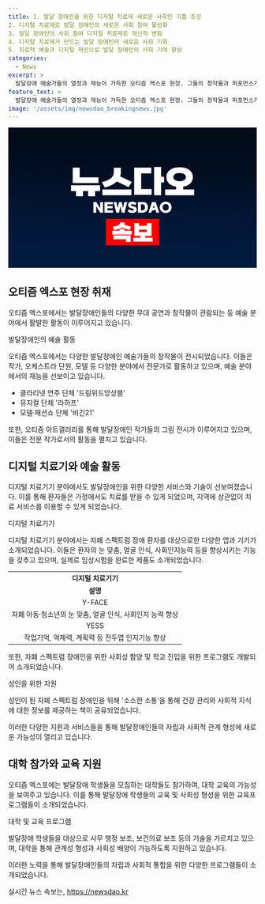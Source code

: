 ```yaml
---
title: 1. 발달 장애인을 위한 디지털 치료제 새로운 사회인 기틀 조성
2. 디지털 치료제로 발달 장애인의 새로운 사회 참여 활성화
3. 발달 장애인의 사회 참여 디지털 치료제로 혁신적 변화
4. 디지털 치료제가 만드는 발달 장애인의 새로운 사회 기회
5. 치료적 예술과 디지털 혁신으로 발달 장애인의 사회 기여 향상
categories:
  - News
excerpt: >
  발달장애 예술가들의 열정과 재능이 가득한 오티즘 엑스포 현장. 그들의 창작물과 퍼포먼스가 관객들을 매료시키며, 발달장애에 대한 새로운 시각과 이해를 열어준다. 또한, 디지털 치료제의 발전과 발달장애인을 위한 교육 및 취업 지원 프로그램을 통해 사회적 자립을 위한 다양한 노력들이 진행되고 있다. 발달장애 예술가들의 창의적인 작품과 성공적인 사례들은 그들의 능력과 가능성을 새롭게 조명하고 있으며, 이는 사회적으로 큰 주목을 받을만한 가치가 있다.
feature_text: >
  발달장애 예술가들의 열정과 재능이 가득한 오티즘 엑스포 현장. 그들의 창작물과 퍼포먼스가 관객들을 매료시키며, 발달장애에 대한 새로운 시각과 이해를 열어준다. 또한, 디지털 치료제의 발전과 발달장애인을 위한 교육 및 취업 지원 프로그램을 통해 사회적 자립을 위한 다양한 노력들이 진행되고 있다. 발달장애 예술가들의 창의적인 작품과 성공적인 사례들은 그들의 능력과 가능성을 새롭게 조명하고 있으며, 이는 사회적으로 큰 주목을 받을만한 가치가 있다.
image: '/assets/img/newsdao_breakingnews.jpg'
---
```


<p><img src="/assets/img/newsdao_breakingnews.jpg" alt="flaretime 속보" /></p>

<h2 data-ke-size="size26">오티즘 엑스포 현장 취재</h2>

<p>오티즘 엑스포에서는 발달장애인들의 다양한 무대 공연과 창작물이 관람되는 등 예술 분야에서 활발한 활동이 이루어지고 있습니다.</p>

<p data-ke-size="size16">발달장애인의 예술 활동</p>

<p>오티즘 엑스포에서는 다양한 발달장애인 예술가들의 창작물이 전시되었습니다. 이들은 작가, 오케스트라 단원, 모델 등 다양한 분야에서 전문가로 활동하고 있으며, 예술 분야에서의 재능을 선보이고 있습니다.</p>

<ul>
<li>클라리넷 연주 단체 '드림위드앙상블'</li>
<li>뮤지컬 단체 '라하프'</li>
<li>모델·패션쇼 단체 '비긴21'</li>
</ul>

<p>또한, 오티즘 아트갤러리를 통해 발달장애인 작가들의 그림 전시가 이루어지고 있으며, 이들은 전문 작가로서의 활동을 펼치고 있습니다.</p>

<h2 data-ke-size="size26">디지털 치료기와 예술 활동</h2>

<p>디지털 치료기기 분야에서도 발달장애인을 위한 다양한 서비스와 기술이 선보여졌습니다. 이를 통해 환자들은 가정에서도 치료를 받을 수 있게 되었으며, 지역에 상관없이 치료 서비스를 이용할 수 있게 되었습니다.</p>

<p data-ke-size="size16">디지털 치료기기</p>

<p>디지털 치료기기 분야에서는 자폐 스펙트럼 장애 환자를 대상으로한 다양한 앱과 기기가 소개되었습니다. 이들은 환자의 눈 맞춤, 얼굴 인식, 사회인지능력 등을 향상시키는 기능을 갖추고 있으며, 실제로 임상시험을 완료한 제품도 소개되었습니다.</p>

<table>
<tr>
<td style="text-align: center; height: 17px;"><b>디지털 치료기기</b></td>
</tr>
<tr>
<td style="text-align: center; height: 17px;"><b>설명</b></td>
</tr>
<tr>
<td style="text-align: center; height: 17px;">Y-FACE</td>
</tr>
<tr>
<td style="text-align: center; height: 17px;">자폐 아동·청소년의 눈 맞춤, 얼굴 인식, 사회인지 능력 향상</td>
</tr>
<tr>
<td style="text-align: center; height: 17px;">YESS</td>
</tr>
<tr>
<td style="text-align: center; height: 17px;">작업기억, 억제력, 계획력 등 전두엽 인지기능 향상</td>
</tr>
</table>

<p>또한, 자폐 스펙트럼 장애인을 위한 사회성 함양 및 학교 진입을 위한 프로그램도 개발되어 소개되었습니다.</p>

<p data-ke-size="size16">성인을 위한 지원</p>

<p>성인이 된 자폐 스펙트럼 장애인을 위해 '소소한 소통’을 통해 건강 관리와 사회적 지식에 대한 정보를 제공하는 책이 공유되었습니다. </p>

<p>이러한 다양한 지원과 서비스들을 통해 발달장애인들의 자립과 사회적 관계 형성에 새로운 가능성이 열리고 있습니다.</p>

<h2 data-ke-size="size26">대학 참가와 교육 지원</h2>

<p>오티즘 엑스포에는 발달장애 학생들을 모집하는 대학들도 참가하여, 대학 교육의 가능성을 보여주고 있습니다. 이를 통해 발달장애 학생들의 교육 및 사회성 형성을 위한 교육프로그램들이 소개되었습니다. </p>

<p data-ke-size="size16">대학 및 교육 프로그램</p>

<p>발달장애 학생들을 대상으로 사무 행정 보조, 보건의료 보조 등의 기술을 가르치고 있으며, 대학을 통해 관계성 형성과 사회성 배양이 가능하도록 지원하고 있습니다.</p>

<p>이러한 노력을 통해 발달장애인들의 자립과 사회적 통합을 위한 다양한 프로그램들이 소개되었습니다.</p>
실시간 뉴스 속보는, <a href="https://newsdao.kr" rel="dofollow">https://newsdao.kr</a>


